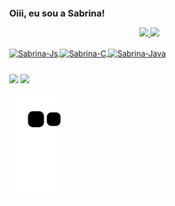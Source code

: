 ### Oiii, eu sou a Sabrina!

<div align="center">
  <a href="https://github.com/sabrinahelena">
  <img height="180em" src="https://github-readme-stats.vercel.app/api?username=sabrinahelena&show_icons=true&theme=dracula&include_all_commits=true&count_private=true"/>
  <img height="180em" src="https://github-readme-stats.vercel.app/api/top-langs/?username=sabrinahelena&layout=compact&langs_count=7&theme=dracula"/>
</div>
  
  <div style="display: inline_block"><br>
  <img align="center" alt="Sabrina-Js" height="30" width="70" src="https://img.shields.io/badge/JavaScript-F7DF1E?style=for-the-badge&logo=javascript&logoColor=black">
  <img align="center" alt="Sabrina-C" height="30" width="50" src="https://img.shields.io/badge/C-00599C?style=for-the-badge&logo=c&logoColor=white">
  <img align="center" alt="Sabrina-Java" height="30" width="60" src="https://img.shields.io/badge/Java-ED8B00?style=for-the-badge&logo=java&logoColor=white">
  
  ##
  
  <div> 
  <a href="https://www.linkedin.com/in/sabrina-helena-ferreira-73a880228" target="_blank"><img src="https://img.shields.io/badge/LinkedIn-0077B5?style=for-the-badge&logo=linkedin&logoColor=white" target="_blank"></a>
  <a href = "mailto:contatorafaballerini@gmail.com"><img src="https://img.shields.io/badge/Gmail-D14836?style=for-the-badge&logo=gmail&logoColor=white" target="_blank"></a>
 
 
  ![Snake animation](https://github.com/rafaballerini/rafaballerini/blob/output/github-contribution-grid-snake.svg)
 
</div>
